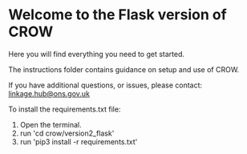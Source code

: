 # Welcome to the Flask version of CROW

Here you will find everything you need to get started.

The instructions folder contains guidance on setup and use of CROW.

If you have additional questions, or issues, please contact: linkage.hub@ons.gov.uk

To install the requirements.txt file:

1. Open the terminal.
2. run 'cd crow/version2_flask'
3. run 'pip3 install -r requirements.txt'
